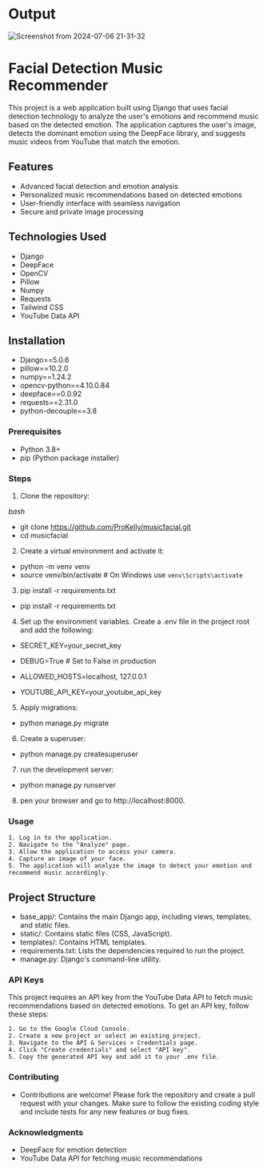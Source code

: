 # Output 

![Screenshot from 2024-07-06 21-31-32](https://github.com/user-attachments/assets/1f1f9d8a-88ec-47be-92b0-919ae5ea2a1c)


# Facial Detection Music Recommender

This project is a web application built using Django that uses facial detection technology to analyze the user's emotions and recommend music based on the detected emotion. The application captures the user's image, detects the dominant emotion using the DeepFace library, and suggests music videos from YouTube that match the emotion.

## Features

- Advanced facial detection and emotion analysis
- Personalized music recommendations based on detected emotions
- User-friendly interface with seamless navigation
- Secure and private image processing

## Technologies Used

- Django
- DeepFace
- OpenCV
- Pillow
- Numpy
- Requests
- Tailwind CSS
- YouTube Data API

## Installation

- Django==5.0.6
- pillow==10.2.0
- numpy==1.24.2
- opencv-python==4.10.0.84
- deepface==0.0.92
- requests==2.31.0
- python-decouple==3.8

### Prerequisites

- Python 3.8+
- pip (Python package installer)

### Steps

1. Clone the repository:

*bash*

- git clone https://github.com/ProKelly/musicfacial.git
- cd musicfacial 

2. Create a virtual environment and activate it:

- python -m venv venv
- source venv/bin/activate  # On Windows use `venv\Scripts\activate`

3. pip install -r requirements.txt

- pip install -r requirements.txt

4. Set up the environment variables. Create a .env file in the project root and add the following:

- SECRET_KEY=your_secret_key
- DEBUG=True  # Set to False in production
- ALLOWED_HOSTS=localhost, 127.0.0.1

- YOUTUBE_API_KEY=your_youtube_api_key

5. Apply migrations:

- python manage.py migrate

6. Create a superuser:

- python manage.py createsuperuser

7. run the development server:

- python manage.py runserver

8. pen your browser and go to http://localhost:8000.

### Usage

    1. Log in to the application.
    2. Navigate to the "Analyze" page.
    3. Allow the application to access your camera.
    4. Capture an image of your face.
    5. The application will analyze the image to detect your emotion and recommend music accordingly.

## Project Structure

   - base_app/: Contains the main Django app, including views, templates, and static files.
   - static/: Contains static files (CSS, JavaScript).
   - templates/: Contains HTML templates.
   - requirements.txt: Lists the dependencies required to run the project.
   - manage.py: Django's command-line utility.

### API Keys

This project requires an API key from the YouTube Data API to fetch music recommendations based on detected emotions. To get an API key, follow these steps:

    1. Go to the Google Cloud Console.
    2. Create a new project or select an existing project.
    3. Navigate to the API & Services > Credentials page.
    4. Click "Create credentials" and select "API key".
    5. Copy the generated API key and add it to your .env file.

### Contributing

- Contributions are welcome! Please fork the repository and create a pull request with your changes. Make sure to follow the existing coding style and include tests for any new features or bug fixes.

### Acknowledgments

   - DeepFace for emotion detection
   - YouTube Data API for fetching music recommendations



